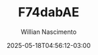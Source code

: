 ---
title: F74dabAE
date: 2025-05-18T04:56:12-03:00
lastmod:
author: Willian Nascimento

description:
categories: []
tags: []

draft: true
enableDisqus : false
enableMathJax: false
toc: false
---